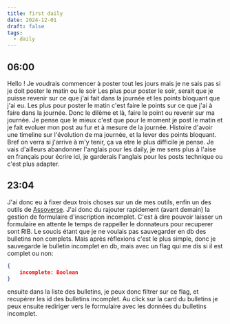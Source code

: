 ```yaml
---
title: first daily
date: 2024-12-01
draft: false
tags:
  - daily
---
```

 ## 06:00
Hello ! Je voudrais commencer à poster tout les jours mais je ne sais pas si je doit poster le matin ou le soir
Les plus pour poster le soir, serait que je puisse revenir sur ce que j'ai fait dans la journée et les points bloquant que j'ai eu.
Les plus pour poster le matin c'est faire le points sur ce que j'ai à faire dans la journée.
Donc le dilème et là, faire le point ou revenir sur ma journée. Je pense que le mieux c'est que pour le moment je post le matin et je fait evoluer mon post au fur et à mesure de la journée.
Histoire d'avoir une timeline sur l'évolution de ma journée, et la lever des points bloquant.
Bref on verra si j'arrive à m'y tenir, ça va etre le plus difficile je pense.
Je vais d'ailleurs abandonner l'anglais pour les daily, je me sens plus à l'aise en français pour écrire ici, je garderais l'anglais pour les posts technique ou c'est plus adapter.

 ## 23:04
J'ai donc eu à fixer deux trois choses sur un de mes outils, enfin un des outils de [Assoverse](https://assoverse.com).
J'ai donc du rajouter rapidement (avant demain) la gestion de formulaire d'inscription incomplet.
C'est à dire pouvoir laisser un formulaire en attente le temps de rappeller le donnateurs pour recuperer sont RIB.
Le soucis étant que je ne voulais pas sauvegarder en db des bulletins non complets.
Mais après réflexions c'est le plus simple, donc je sauvegarde le bulletin incomplet en db, mais avec un flag qui me dis si il est complet ou non:
```json
{
	incomplete: Boolean
}
```
ensuite dans la liste des bulletins, je peux donc filtrer sur ce flag, et recupérer les id des bulletins incomplet. Au click sur la card du bulletins je peux ensuite rediriger vers le formulaire avec les données du bulletins incomplet. 